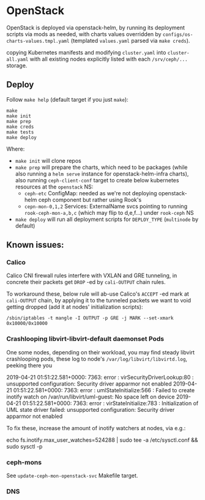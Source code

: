 # OpenStack

OpenStack is deployed via openstack-helm, by running its deployment
scripts via mods as needed, with charts values overridden by
`configs/os-charts-values.tmpl.yaml` (templated `values.yaml` parsed
via `make creds`).

copying Kubernetes manifests and modifying `cluster.yaml` into
`cluster-all.yaml` with all existing nodes explicitly listed with
each `/srv/ceph/...` storage.

## Deploy

Follow `make help` (default target if you just `make`):

    make
    make init
    make prep
    make creds
    make tests
    make deploy


Where:
* `make init` will clone repos
* `make prep` will prepare the charts, which need to be packages
  (while also running a `helm serve` instance for openstack-helm-infra
  charts), also running `ceph-client-conf` target to create below
  kubernetes resources at the `openstack` NS:
  * `ceph-etc` ConfigMap: needed as we're not deploying openstack-helm
    ceph component but rather using Rook's
  * `cepn-mon-0,1,2` Services: ExternalName svcs pointing to running
    `rook-ceph-mon-a,b,c` (which may flip to d,e,f...) under
    `rook-ceph` NS
* `make deploy` will run all deployment scripts for `DEPLOY_TYPE`
  (`multinode` by default)

## Known issues:

### Calico

Calico CNI firewall rules interfere with VXLAN and GRE tunneling,
in concrete their packets get `DROP` -ed by `cali-OUTPUT` chain rules.

To workaround these, below rule will ab-use Calico's `ACCEPT` -ed mark
at `cali-OUTPUT` chain, by applying it to the tunneled packets we want
to void getting dropped (add it at nodes' initialization scripts):

    /sbin/iptables -t mangle -I OUTPUT -p GRE -j MARK --set-xmark
    0x10000/0x10000

### Crashlooping libvirt-libvirt-default daemonset Pods

One some nodes, depending on their workload, you may find steady
libvirt crashlooping pods, these log to node's `/var/log/libvirt/libvirtd.log`,
peeking there you

  2019-04-21 01:51:22.581+0000: 7363: error : virSecurityDriverLookup:80 : unsupported configuration: Security driver apparmor not enabled
  2019-04-21 01:51:22.581+0000: 7363: error : umlStateInitialize:566 : Failed to create inotify watch on /var/run/libvirt/uml-guest: No space left on device
  2019-04-21 01:51:22.581+0000: 7363: error : virStateInitialize:783 : Initialization of UML state driver failed: unsupported configuration: Security driver apparmor not enabled

To fix these, increase the amount of inotify watchers at nodes, via e.g.:

  echo fs.inotify.max_user_watches=524288 | sudo tee -a /etc/sysctl.conf && sudo sysctl -p

### ceph-mons

See `update-ceph-mon-openstack-svc` Makefile target.

### DNS
